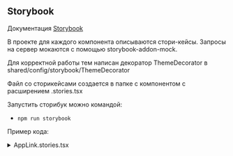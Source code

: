 ## Storybook

Документация [Storybook](https://storybook.js.org/docs)

В проекте для каждого компонента описываются стори-кейсы.
Запросы на сервер мокаются с помощью storybook-addon-mock.

Для корректной работы тем написан декоратор ThemeDecorator в shared/config/storybook/ThemeDecorator

Файл со сторикейсами создается в папке с компонентом с расширением .stories.tsx

Запустить сторибук можно командой:

- `npm run storybook`

Пример кода:

<details>

<summary>AppLink.stories.tsx</summary>

```typescript jsx
import type { Meta, StoryObj } from '@storybook/react';

import { BrowserRouter } from 'react-router-dom';
import { Theme } from '@/shared/const/theme';
import { ThemeDecorator } from '@/shared/config/storybook/ThemeDecorator/ThemeDecorator';
import { AppLink } from './AppLink';

const meta: Meta<typeof AppLink> = {
	title: 'shared/redesigned/AppLink',
	component: AppLink,
	decorators: [
		(Story) => (
			<BrowserRouter>
				<Story />
			</BrowserRouter>
		),
	],
	args: {
		to: 'http://localhost:6006/',
		children: 'App Link',
	},
};

export default meta;
type Story = StoryObj<typeof meta>;

export const PrimaryLight: Story = {
	args: {
		variant: 'primary',
	},
	decorators: [
		(Story) => (
			<ThemeDecorator
				redesigned
				theme={Theme.LIGHT}
			>
				<Story />
			</ThemeDecorator>
		),
	],
};

export const PrimaryDark: Story = {
	args: {
		variant: 'primary',
	},
	decorators: [
		(Story) => (
			<ThemeDecorator
				redesigned
				theme={Theme.DARK}
			>
				<Story />
			</ThemeDecorator>
		),
	],
};
```

</details>
